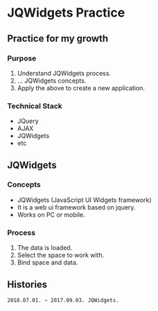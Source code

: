 # JQWidgets Practice
## Practice for my growth
### Purpose
1. Understand JQWidgets process.
2. ... JQWidgets concepts.
3. Apply the above to create a new application.

### Technical Stack
* JQuery
* AJAX
* JQWidgets
* etc

## JQWidgets
### Concepts
* JQWidgets (JavaScript UI Widgets framework)
* It is a web ui framework based on jquery.
* Works on PC or mobile.

### Process
1. The data is loaded.
2. Select the space to work with.
3. Bind space and data.

## Histories
    2018.07.01. ~ 2017.09.03. JQWidgets.